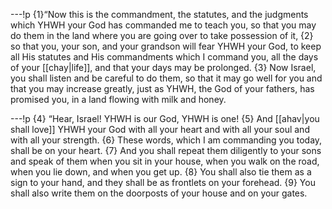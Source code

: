 ---!p
{1}“Now this is the commandment, the statutes, and the judgments which YHWH your God has commanded me to teach you, so that you may do them in the land where you are going over to take possession of it, {2} so that you, your son, and your grandson will fear YHWH your God, to keep all His statutes and His commandments which I command you, all the days of your [[chay|life]], and that your days may be prolonged. {3} Now Israel, you shall listen and be careful to do them, so that it may go well for you and that you may increase greatly, just as YHWH, the God of your fathers, has promised you, in a land flowing with milk and honey.

---!p
{4} “Hear, Israel! YHWH is our God, YHWH is one! {5} And [[ahav|you shall love]] YHWH your God with all your heart and with all your soul and with all your strength. {6} These words, which I am commanding you today, shall be on your heart. {7} And you shall repeat them diligently to your sons and speak of them when you sit in your house, when you walk on the road, when you lie down, and when you get up. {8} You shall also tie them as a sign to your hand, and they shall be as frontlets on your forehead. {9} You shall also write them on the doorposts of your house and on your gates.